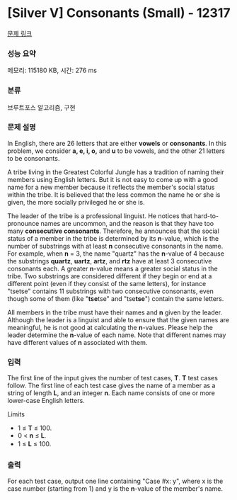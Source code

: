 # [Silver V] Consonants (Small) - 12317 

[문제 링크](https://www.acmicpc.net/problem/12317) 

### 성능 요약

메모리: 115180 KB, 시간: 276 ms

### 분류

브루트포스 알고리즘, 구현

### 문제 설명

<p>In English, there are 26 letters that are either <strong>vowels</strong> or <strong>consonants</strong>. In this problem, we consider <strong>a, e, i, o,</strong> and <strong>u</strong> to be vowels, and the other 21 letters to be consonants.</p>

<p>A tribe living in the Greatest Colorful Jungle has a tradition of naming their members using English letters. But it is not easy to come up with a good name for a new member because it reflects the member's social status within the tribe. It is believed that the less common the name he or she is given, the more socially privileged he or she is.</p>

<p>The leader of the tribe is a professional linguist. He notices that hard-to-pronounce names are uncommon, and the reason is that they have too many <strong>consecutive consonants</strong>. Therefore, he announces that the social status of a member in the tribe is determined by its <strong>n</strong>-value, which is the number of substrings with at least <strong>n</strong> consecutive consonants in the name. For example, when <strong>n</strong> = 3, the name "quartz" has the <strong>n</strong>-value of 4 because the substrings <strong>quartz</strong>, <strong>uartz</strong>, <strong>artz</strong>, and <strong>rtz</strong> have at least 3 consecutive consonants each. A greater <strong>n</strong>-value means a greater social status in the tribe. Two substrings are considered different if they begin or end at a different point (even if they consist of the same letters), for instance "tsetse" contains 11 substrings with two consecutive consonants, even though some of them (like "<strong>tse</strong>tse" and "tse<strong>tse</strong>") contain the same letters.</p>

<p>All members in the tribe must have their names and <strong>n</strong> given by the leader. Although the leader is a linguist and able to ensure that the given names are meaningful, he is not good at calculating the <strong>n</strong>-values. Please help the leader determine the <strong>n</strong>-value of each name. Note that different names may have different values of <strong>n</strong> associated with them.</p>

### 입력 

 <p>The first line of the input gives the number of test cases, <strong>T</strong>. <strong>T</strong> test cases follow. The first line of each test case gives the name of a member as a string of length <strong>L</strong>, and an integer <strong>n</strong>. Each name consists of one or more lower-case English letters.</p>

<p>Limits</p>

<ul>
	<li>1 ≤ <strong>T</strong> ≤ 100.</li>
	<li>0 < <strong>n</strong> ≤ <strong>L</strong>.</li>
	<li><span style="line-height:1.6em">1 ≤ </span><strong style="line-height:1.6em">L</strong><span style="line-height:1.6em"> ≤ 100.</span></li>
</ul>

### 출력 

 <p>For each test case, output one line containing "Case #x: y", where x is the case number (starting from 1) and y is the <strong>n</strong>-value of the member's name.</p>

